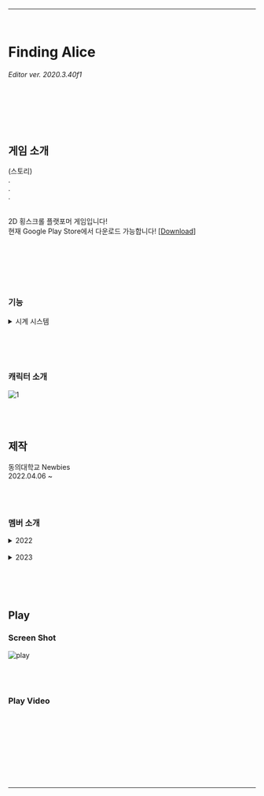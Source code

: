*****
<br/>

# Finding Alice  
###### Editor ver. 2020.3.40f1
<br/><br/><br/><br/>



## 게임 소개
(스토리)  
.  
.  
.  
<br/>

2D 횡스크롤 플랫포머 게임입니다!  
현재 Google Play Store에서 다운로드 가능합니다! [[Download](https://play.google.com/store/apps/details?id=com.newbies.FindingAlice&hl=ko)]


<br/><br/><br/><br/><br/>

### 기능
<details><summary> 시계 시스템 </summary><br/><div markdown="1">
  
이 게임의 핵심 기능이라고 할 수 있습니다.  
우측 화면을 터치 & 드래그하여 사용해보세요!  
시계가 어쩌구 저쩌구  
</div></details><br/><br/><br/><br/>


### 캐릭터 소개
![1](https://github.com/yujini1121/FindingAlice_2022/assets/107358820/a334200d-4eb4-4b1c-9ab3-08be65e9dc54)
<br/><br/><br/><br/>



## 제작
동의대학교 Newbies  
2022.04.06 ~
<br/><br/><br/><br/>

### 멤버 소개  

<details><summary> 2022 </summary><br/><div markdown="1">
  
| 이름 | 구분 | 비고 |
| --- | --- | --- |
| 염승민 | [ 기획 / 프로그래밍 ] | 메인 프로그래머 |
| 이승찬 | [ 프로그래밍] | 메인 프로그래머 |
| 허재혁 | [ 그래픽 ] | 3D 배경 |
| 변재현 | [ 기획 ] | 스토리 |
| 김현모 | [ 기획 / 프로그래밍 ] | 레벨 디자인 |
| 황송희 | [ 그래픽 ] | 캐릭터 원화 & 아이콘 |
| 송치원 | [ 그래픽 ] |  |
| 이상윤 | [ 그래픽 ] | 3D 플랫폼 |
| 이유진 | [ 프로그래밍 ] |  |
</div></details><br/>


<details><summary> 2023 </summary><br/><div markdown="1">
  
| 이름 | 구분 | 비고 |
| --- | --- | --- |
| 정하영 | [ 그래픽 ] | 원화 |
| 고민철 | [ 프로그래밍] | 메인 프로그래머 |
| 김태현 | [ 프로그래밍 ] | 서브 프로그래머 |
| 이수진 | [ 그래픽 ] | 2D |
| 원소영 | [ 그래픽 ] | 3D 배경 |
| 김민지 | [ 그래픽 ] | 3D 플랫폼 |
| 김규리 | [ 프로그래밍 ] | 서브 프로그래머 |
| 정민주 | [ 프로그래밍 ] | 서브 프로그래머 |
| 이유진 | [ 프로그래밍 ] | 메인 프로그래머 |
| 진유리 | [ 그래픽 ] | 이펙트 |
| 김태원 | [ 그래픽 ] |  |
</div></details><br/><br/><br/><br/>



## Play

### Screen Shot
![play](https://github.com/yujini1121/FindingAlice_2022/assets/107358820/28bd7162-840f-4ff5-9849-1d4bff84e24e)
<br/><br/><br/><br/>

### Play Video
<br/><br/><br/><br/>
<br/><br/><br/><br/>

*****

<!-- ## - 게임 예시 이미지<br/>
![Alt Text](/Deck/Rabbit_Sprite.PNG)
- 캐릭터 스프라이트 이미지<br/><br/><br/>

![Alt Text](/Deck/Game_Sample_1.png)
- 게임 플레이 예시 이미지<br/><br/><br/>

![Alt Text](/Deck/KakaoTalk_20220819_223458274.gif)
- 플랫폼 디자인 예시 이미지<br/><br/><br/> -->

